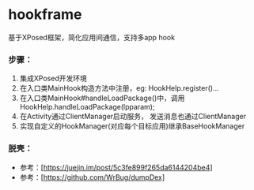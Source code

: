 # hookframe
基于XPosed框架，简化应用间通信，支持多app hook

### 步骤：
1. 集成XPosed开发环境
2. 在入口类MainHook构造方法中注册，eg: HookHelp.register()...
3. 在入口类MainHook#handleLoadPackage()中，调用HookHelp.handleLoadPackage(lpparam);
4. 在Activity通过ClientManager启动服务， 发送消息也通过ClientManager
5. 实现自定义的HookManager(对应每个目标应用)继承BaseHookManager

### 脱壳：
+ 参考：[https://juejin.im/post/5c3fe899f265da6144204be4]
+ 参考：[https://github.com/WrBug/dumpDex]